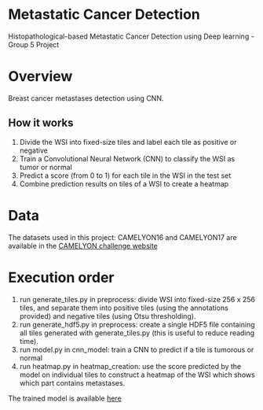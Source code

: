 # Metastatic Cancer Detection
Histopathological-based Metastatic Cancer Detection using Deep learning - Group 5 Project

# Overview

Breast cancer metastases detection using CNN.

## How it works 
1. Divide the WSI into fixed-size tiles and label each tile as positive or negative 
2. Train a Convolutional Neural Network (CNN) to classify the WSI as tumor or normal
3. Predict a score (from 0 to 1) for each tile in the WSI in the test set
4. Combine prediction results on tiles of a WSI to create a heatmap 

# Data
The datasets used in this project: CAMELYON16 and CAMELYON17 are available in the [CAMELYON challenge website](https://camelyon17.grand-challenge.org/Data/) 

# Execution order
1. run generate_tiles.py in preprocess: divide WSI into fixed-size 256 x 256 tiles, and separate them into positive tiles (using the annotations provided) and negative tiles (using Otsu thresholding). 
2. run generate_hdf5.py in preprocess: create a single HDF5 file containing all tiles generated with generate_tiles.py (this is useful to reduce reading time). 
3. run model.py in cnn_model: train a CNN to predict if a tile is tumorous or normal 
4. run heatmap.py in heatmap_creation: use the score predicted by the model on individual tiles to construct a heatmap of the WSI which shows which part contains metastases. 

The trained model is available [here](https://drive.google.com/file/d/1gtrDGWj3auGixQlNfFVR5JO0AqnZeFK1/view?usp=sharing)
